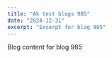 ```yaml
---
title: "Ak test blogs 985"
date: "2024-12-31"
excerpt: "Excerpt for blog 985"
---
```


Blog content for blog 985